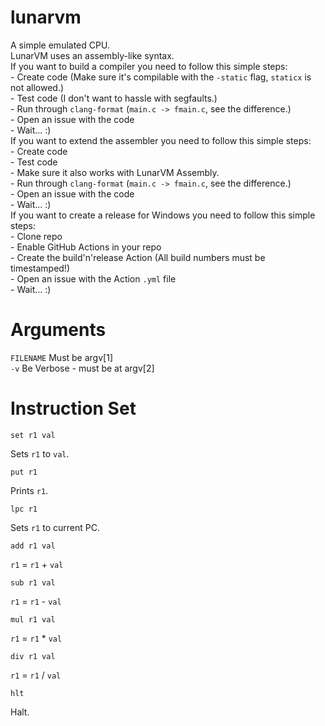 # lunarvm
A simple emulated CPU.<br>
LunarVM uses an assembly-like syntax.<br>
If you want to build a compiler you need to follow this simple steps:<br>
    - Create code (Make sure it's compilable with the `-static` flag, `staticx` is not allowed.)<br>
    - Test code (I don't want to hassle with segfaults.)<br>
    - Run through `clang-format` (`main.c -> fmain.c`, see the difference.)<br>
    - Open an issue with the code<br>
    - Wait... :)<br>
If you want to extend the assembler you need to follow this simple steps:<br>
    - Create code<br>
    - Test code<br>
    - Make sure it also works with LunarVM Assembly.<br>
    - Run through `clang-format` (`main.c -> fmain.c`, see the difference.)<br>
    - Open an issue with the code<br>
    - Wait... :)<br>
If you want to create a release for Windows you need to follow this simple steps:<br>
    - Clone repo<br>
    - Enable GitHub Actions in your repo<br>
    - Create the build'n'release Action (All build numbers must be timestamped!)<br>
    - Open an issue with the Action `.yml` file<br>
    - Wait... :)<br>

# Arguments
`FILENAME` Must be argv[1]<br>
`-v` Be Verbose - must be at argv[2]<br>

# Instruction Set
```
set r1 val
```
Sets `r1` to `val`.<br>
```
put r1
```
Prints `r1`.<br>
```
lpc r1
```
Sets `r1` to current PC.<br>
```
add r1 val
```
`r1` = `r1` + `val`<br>
```
sub r1 val
```
`r1` = `r1` - `val`<br>
```
mul r1 val
```
`r1` = `r1` * `val`<br>
```
div r1 val
```
`r1` = `r1` / `val`<br>
```
hlt
```
Halt.